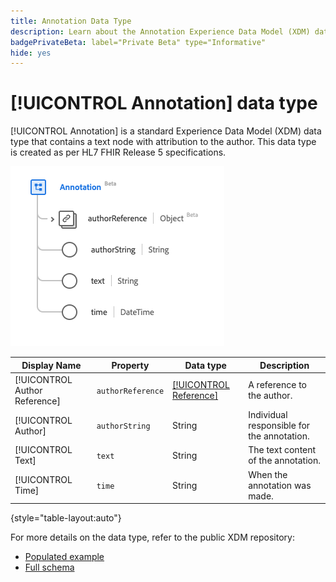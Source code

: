 ```yaml
---
title: Annotation Data Type
description: Learn about the Annotation Experience Data Model (XDM) data type.
badgePrivateBeta: label="Private Beta" type="Informative"
hide: yes
---
```

# [!UICONTROL Annotation] data type

[!UICONTROL Annotation] is a standard Experience Data Model (XDM) data type that contains a text node with attribution to the author. This data type is created as per HL7 FHIR Release 5 specifications.

![Annotation data type structure](../../images/data-types/healthcare/annotation.png)

| Display Name | Property | Data type | Description |
| --- | --- | --- | --- |
| [!UICONTROL Author Reference] | `authorReference` | [[!UICONTROL Reference]](../healthcare/reference.md) | A reference to the author. |
| [!UICONTROL Author] |`authorString` | String | Individual responsible for the annotation. |
| [!UICONTROL Text] |`text` | String | The text content of the annotation. |
| [!UICONTROL Time] | `time` | String | When the annotation was made. |

{style="table-layout:auto"}

For more details on the data type, refer to the public XDM repository:

* [Populated example](https://github.com/adobe/xdm/blob/master/extensions/industry/healthcare/fhir/datatypes/annotation.example.1.json)
* [Full schema](https://github.com/adobe/xdm/blob/master/extensions/industry/healthcare/fhir/datatypes/annotation.schema.json)
